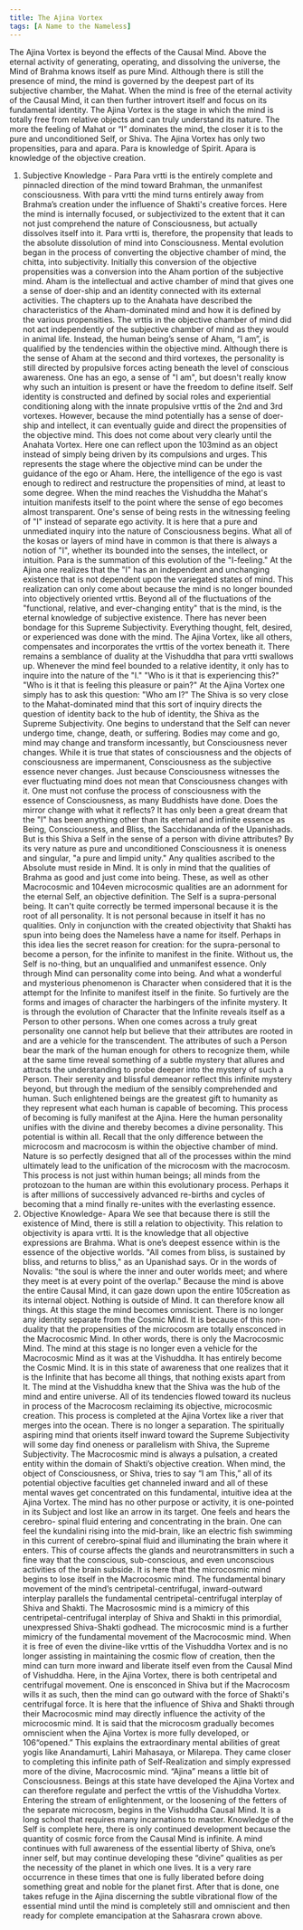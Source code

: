 ```yaml
---
title: The Ajina Vortex 
tags: [A Name to the Nameless]
--- 
```

The Ajina Vortex is beyond the effects of the Causal Mind. Above the
eternal activity of generating, operating, and dissolving the universe, the
Mind of Brahma knows itself as pure Mind. Although there is still the
presence of mind, the mind is governed by the deepest part of its
subjective chamber, the Mahat. When the mind is free of the eternal
activity of the Causal Mind, it can then further introvert itself and focus on
its fundamental identity. The Ajina Vortex is the stage in which the mind is
totally free from relative objects and can truly understand its nature. The
more the feeling of Mahat or “I” dominates the mind, the closer it is to the
pure and unconditioned Self, or Shiva.
The Ajina Vortex has only two propensities, para and apara. Para is
knowledge of Spirit. Apara is knowledge of the objective creation.
1. Subjective Knowledge - Para
Para vrtti is the entirely complete and pinnacled direction of the mind
toward Brahman, the unmanifest consciousness. With para vrtti the mind
turns entirely away from Brahma’s creation under the influence of Shakti's
creative forces. Here the mind is internally focused, or subjectivized to the
extent that it can not just comprehend the nature of Consciousness, but
actually dissolves itself into it. Para vrtti is, therefore, the propensity that
leads to the absolute dissolution of mind into Consciousness.
Mental evolution began in the process of converting the objective
chamber of mind, the chitta, into subjectivity. Initially this conversion of the
objective propensities was a conversion into the Aham portion of the
subjective mind. Aham is the intellectual and active chamber of mind that
gives one a sense of doer-ship and an identity connected with its external
activities. The chapters up to the Anahata have described the
characteristics of the Aham-dominated mind and how it is defined by the
various propensities. The vrttis in the objective chamber of mind did not
act independently of the subjective chamber of mind as they would in
animal life. Instead, the human being’s sense of Aham, “I am”, is qualified
by the tendencies within the objective mind. Although there is the sense of
Aham at the second and third vortexes, the personality is still directed by
propulsive forces acting beneath the level of conscious awareness. One has
an ego, a sense of "I am", but doesn't really know why such an intuition is
present or have the freedom to define itself. Self identity is constructed
and defined by social roles and experiential conditioning along with the
innate propulsive vrttis of the 2nd and 3rd vortexes. However, because the
mind potentially has a sense of doer-ship and intellect, it can eventually
guide and direct the propensities of the objective mind. This does not come
about very clearly until the Anahata Vortex. Here one can reflect upon the
103mind as an object instead of simply being driven by its compulsions and
urges. This represents the stage where the objective mind can be under
the guidance of the ego or Aham. Here, the intelligence of the ego is vast
enough to redirect and restructure the propensities of mind, at least to
some degree. When the mind reaches the Vishuddha the Mahat's intuition
manifests itself to the point where the sense of ego becomes almost
transparent. One's sense of being rests in the witnessing feeling of "I"
instead of separate ego activity. It is here that a pure and unmediated
inquiry into the nature of Consciousness begins.
What all of the kosas or layers of mind have in common is that there is
always a notion of "I", whether its bounded into the senses, the intellect, or
intuition. Para is the summation of this evolution of the "I-feeling." At the
Ajina one realizes that the "I" has an independent and unchanging
existence that is not dependent upon the variegated states of mind. This
realization can only come about because the mind is no longer bounded
into objectively oriented vrttis. Beyond all of the fluctuations of the
"functional, relative, and ever-changing entity" that is the mind, is the
eternal knowledge of subjective existence. There has never been bondage
for this Supreme Subjectivity. Everything thought, felt, desired, or
experienced was done with the mind.
The Ajina Vortex, like all others, compensates and incorporates the
vrttis of the vortex beneath it. There remains a semblance of duality at the
Vishuddha that para vrtti swallows up. Whenever the mind feel bounded to
a relative identity, it only has to inquire into the nature of the "I." "Who is it
that is experiencing this?" "Who is it that is feeling this pleasure or pain?"
At the Ajina Vortex one simply has to ask this question: "Who am I?" The
Shiva is so very close to the Mahat-dominated mind that this sort of inquiry
directs the question of identity back to the hub of identity, the Shiva as the
Supreme Subjectivity. One begins to understand that the Self can never
undergo time, change, death, or suffering. Bodies may come and go, mind
may change and transform incessantly, but Consciousness never changes.
While it is true that states of consciousness and the objects of
consciousness are impermanent, Consciousness as the subjective essence
never changes. Just because Consciousness witnesses the ever fluctuating
mind does not mean that Consciousness changes with it. One must not
confuse the process of consciousness with the essence of Consciousness, as
many Buddhists have done. Does the mirror change with what it reflects?
It has only been a great dream that the "I" has been anything other than its
eternal and infinite essence as Being, Consciousness, and Bliss, the
Sacchidananda of the Upanishads.
But is this Shiva a Self in the sense of a person with divine attributes?
By its very nature as pure and unconditioned Consciousness it is oneness
and singular, "a pure and limpid unity." Any qualities ascribed to the
Absolute must reside in Mind. It is only in mind that the qualities of Brahma
as good and just come into being. These, as well as other Macrocosmic and
104even microcosmic qualities are an adornment for the eternal Self, an
objective definition.
The Self is a supra-personal being. It can't quite correctly be termed
impersonal because it is the root of all personality. It is not personal
because in itself it has no qualities. Only in conjunction with the created
objectivity that Shakti has spun into being does the Nameless have a name
for itself. Perhaps in this idea lies the secret reason for creation: for the
supra-personal to become a person, for the infinite to manifest in the finite.
Without us, the Self is no-thing, but an unqualified and unmanifest
essence. Only through Mind can personality come into being. And what a
wonderful and mysterious phenomenon is Character when considered that
it is the attempt for the Infinite to manifest itself in the finite. So furtively
are the forms and images of character the harbingers of the infinite
mystery. It is through the evolution of Character that the Infinite reveals
itself as a Person to other persons.
When one comes across a truly great
personality one cannot help but believe that their attributes are rooted in
and are a vehicle for the transcendent. The attributes of such a Person
bear the mark of the human enough for others to recognize them, while at
the same time reveal something of a subtle mystery that allures and
attracts the understanding to probe deeper into the mystery of such a
Person. Their serenity and blissful demeanor reflect this infinite mystery
beyond, but through the medium of the sensibly comprehended and
human. Such enlightened beings are the greatest gift to humanity as they
represent what each human is capable of becoming.
This process of becoming is fully manifest at the Ajina. Here the human
personality unifies with the divine and thereby becomes a divine
personality. This potential is within all. Recall that the only difference
between the microcosm and macrocosm is within the objective chamber of
mind. Nature is so perfectly designed that all of the processes within the
mind ultimately lead to the unification of the microcosm with the
macrocosm. This process is not just within human beings; all minds from
the protozoan to the human are within this evolutionary process. Perhaps
it is after millions of successively advanced re-births and cycles of
becoming that a mind finally re-unites with the everlasting essence.
2. Objective Knowledge- Apara
We see that because there is still the existence of Mind, there is still a
relation to objectivity. This relation to objectivity is apara vrtti. It is the
knowledge that all objective expressions are Brahma. What is one’s
deepest essence within is the essence of the objective worlds. "All comes
from bliss, is sustained by bliss, and returns to bliss," as an Upanishad says.
Or in the words of Novalis: "the soul is where the inner and outer worlds
meet; and where they meet is at every point of the overlap." Because the
mind is above the entire Causal Mind, it can gaze down upon the entire
105creation as its internal object. Nothing is outside of Mind. It can therefore
know all things. At this stage the mind becomes omniscient. There is no
longer any identity separate from the Cosmic Mind. It is because of this
non-duality that the propensities of the microcosm are totally ensconced in
the Macrocosmic Mind. In other words, there is only the Macrocosmic Mind.
The mind at this stage is no longer even a vehicle for the Macrocosmic
Mind as it was at the Vishuddha. It has entirely become the Cosmic Mind.
It is in this state of awareness that one realizes that it is the Infinite that
has become all things, that nothing exists apart from It. The mind at the
Vishuddha knew that the Shiva was the hub of the mind and entire
universe. All of its tendencies flowed toward its nucleus in process of the
Macrocosm reclaiming its objective, microcosmic creation. This process is
completed at the Ajina Vortex like a river that merges into the ocean. There
is no longer a separation.
The spiritually aspiring mind that orients itself inward toward the
Supreme Subjectivity will some day find oneness or parallelism with Shiva,
the Supreme Subjectivity. The Macrocosmic mind is always a pulsation, a
created entity within the domain of Shakti’s objective creation. When mind,
the object of Consciousness, or Shiva, tries to say “I am This,” all of its
potential objective faculties get channeled inward and all of these mental
waves get concentrated on this fundamental, intuitive idea at the Ajina
Vortex. The mind has no other purpose or activity, it is one-pointed in its
Subject and lost like an arrow in its target. One feels and hears the cerebro-
spinal fluid entering and concentrating in the brain. One can feel the
kundalini rising into the mid-brain, like an electric fish swimming in this
current of cerebro-spinal fluid and illuminating the brain where it enters.
This of course affects the glands and neurotransmitters in such a fine way
that the conscious, sub-conscious, and even unconscious activities of the
brain subside. It is here that the microcosmic mind begins to lose itself in
the Macrocosmic mind. The fundamental binary movement of the mind’s
centripetal-centrifugal, inward-outward interplay parallels the fundamental
centripetal-centrifugal interplay of Shiva and Shakti.
The Macrososmic mind is a mimicry of this centripetal-centrifugal
interplay of Shiva and Shakti in this primordial, unexpressed Shiva-Shakti
godhead. The microcosmic mind is a further mimicry of the fundamental
movement of the Macrocosmic mind. When it is free of even the divine-like
vrttis of the Vishuddha Vortex and is no longer assisting in maintaining the
cosmic flow of creation, then the mind can turn more inward and liberate
itself even from the Causal Mind of Vishuddha. Here, in the Ajina Vortex,
there is both centripetal and centrifugal movement. One is ensconced in
Shiva but if the Macrocosm wills it as such, then the mind can go outward
with the force of Shakti's centrifugal force. It is here that the influence of
Shiva and Shakti through their Macrocosmic mind may directly influence
the activity of the microcosmic mind. It is said that the microcosm gradually
becomes omniscient when the Ajina Vortex is more fully developed, or
106“opened.” This explains the extraordinary mental abilities of great yogis like
Anandamurti, Lahiri Mahasaya, or Milarepa. They came closer to completing
this infinite path of Self-Realization and simply expressed more of the
divine, Macrocosmic mind. “Ajina” means a little bit of Consciousness.
Beings at this state have developed the Ajina Vortex and can therefore
regulate and perfect the vrttis of the Vishuddha Vortex.
Entering the stream of enlightenment, or the loosening of the fetters
of the separate microcosm, begins in the Vishuddha Causal Mind. It is a
long school that requires many incarnations to master. Knowledge of the
Self is complete here, there is only continued development because the
quantity of cosmic force from the Causal Mind is infinite. A mind continues
with full awareness of the essential liberty of Shiva, one’s inner self, but
may continue developing these “divine” qualities as per the necessity of
the planet in which one lives. It is a very rare occurrence in these times that
one is fully liberated before doing something great and noble for the planet
first. After that is done, one takes refuge in the Ajina discerning the subtle
vibrational flow of the essential mind until the mind is completely still and
omniscient and then ready for complete emancipation at the Sahasrara
crown above.
